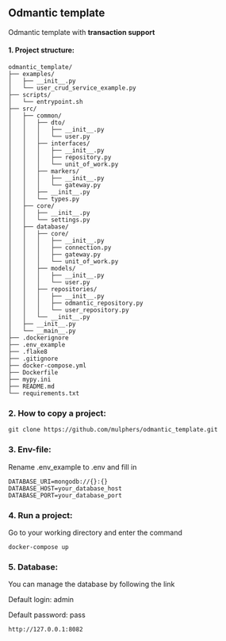 ## Odmantic template

Odmantic template with **transaction support**

#### 1. Project structure:
````
odmantic_template/
├── examples/
│   ├── __init__.py
│   └── user_crud_service_example.py
├── scripts/
│   └── entrypoint.sh
├── src/
│   ├── common/
│   │   ├── dto/
│   │   │   ├── __init__.py
│   │   │   └── user.py
│   │   ├── interfaces/
│   │   │   ├── __init__.py
│   │   │   ├── repository.py
│   │   │   └── unit_of_work.py
│   │   ├── markers/
│   │   │   ├── __init__.py
│   │   │   └── gateway.py
│   │   ├── __init__.py
│   │   └── types.py
│   ├── core/  
│   │   ├── __init__.py
│   │   └── settings.py
│   ├── database/
│   │   ├── core/
│   │   │   ├── __init__.py
│   │   │   ├── connection.py
│   │   │   ├── gateway.py  
│   │   │   └── unit_of_work.py
│   │   ├── models/
│   │   │   ├── __init__.py
│   │   │   └── user.py
│   │   ├── repositories/
│   │   │   ├── __init__.py
│   │   │   ├── odmantic_repository.py
│   │   │   └── user_repository.py
│   │   └── __init__.py
│   ├── __init__.py
│   └── __main__.py
├── .dockerignore
├── .env_example
├── .flake8
├── .gitignore
├── docker-compose.yml
├── Dockerfile
├── mypy.ini
├── README.md
└── requirements.txt
````

### 2. How to copy a project:
````
git clone https://github.com/mulphers/odmantic_template.git
````

### 3. Env-file:

Rename .env_example to .env and fill in

````
DATABASE_URI=mongodb://{}:{}
DATABASE_HOST=your_database_host
DATABASE_PORT=your_database_port
````

### 4. Run a project:

Go to your working directory and enter the command

````
docker-compose up
````

### 5. Database:

You can manage the database by following the link

Default login: admin

Default password: pass

````
http://127.0.0.1:8082
````
